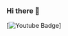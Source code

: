 ### Hi there 👋
[![Youtube Badge](https://img.shields.io/badge/-YouTube-FF0000?style=flat-circle&labelColor=FF0000&logo=youtube&logoColor=white&link=https://www.youtube.com/channel/UCIDauWkcjEjEhsWtBYK4nOw)]
<!--
**MiqueiasBastosTI/MiqueiasBastosTI** is a ✨ _special_ ✨ repository because its `README.md` (this file) appears on your GitHub profile.

Here are some ideas to get you started:

- 🔭 I’m currently working on ...
- 🌱 I’m currently learning ...
- 👯 I’m looking to collaborate on ...
- 🤔 I’m looking for help with ...
- 💬 Ask me about ...
- 📫 How to reach me: ...
- 😄 Pronouns: ...
- ⚡ Fun fact: ...
-->
